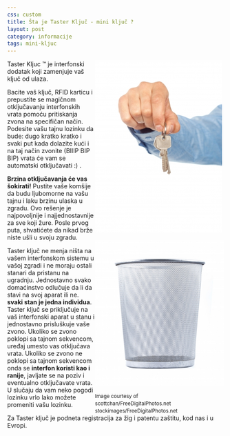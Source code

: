 ```yaml
---
css: custom
title: Šta je Taster Ključ - mini ključ ?
layout: post
category: informacije
tags: mini-kljuc 
---
```


<div style="float:right">
<img src="/assets/images/news/kljucevi_stockimages.jpg"  />
<p>
<img src="/assets/images/news/kanta_scottchan.jpg" width="300"    style="display:block"/>
</p>
<small>
Image courtesy of
<br> scottchan/FreeDigitalPhotos.net
<br> stockimages/FreeDigitalPhotos.net
</small>
</div>

Taster Kljuc &trade; je interfonski dodatak koji zamenjuje vaš ključ od ulaza.
 
Bacite vaš ključ, RFID karticu i prepustite se magičnom otključavanju interfonskih vrata pomoću pritiskanja zvona na specifičan način. Podesite vašu tajnu lozinku da bude: dugo kratko kratko i svaki put kada dolazite kući i na taj način zvonite (BIIIP BIP BIP) vrata će vam se automatski otključavati :) .

**Brzina otključavanja će vas šokirati!** Pustite vaše komšije da budu ljubomorne na vašu tajnu i laku brzinu ulaska u zgradu. Ovo rešenje je najpovoljnije i najjednostavnije za sve koji žure. Posle prvog puta, shvatićete da nikad brže niste ušli u svoju zgradu. 

Taster ključ ne menja ništa na vašem interfonskom sistemu u vašoj zgradi i ne moraju ostali stanari da pristanu na ugradnju. Jednostavno svako domaćinstvo odlučuje da li da stavi na svoj aparat ili ne. **svaki stan je jedna individua**. Taster ključ se priključuje na vaš interfonski aparat u stanu i jednostavno prisluškuje vaše zvono. Ukoliko se zvono poklopi sa tajnom sekvencom, uređaj umesto vas otključava vrata. Ukoliko se zvono ne poklopi sa tajnom sekvencom onda se **interfon koristi kao i ranije**, javljate se na poziv i eventualno otključavate vrata. U slučaju da vam neko pogodi lozinku vrlo lako možete promeniti vašu lozinku.

Za Taster ključ je podneta registracija za žig i patentu zaštitu, kod nas i u Evropi.

